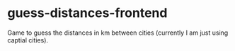 # guess-distances-frontend

Game to guess the distances in km between cities (currently I am just using captial cities). 